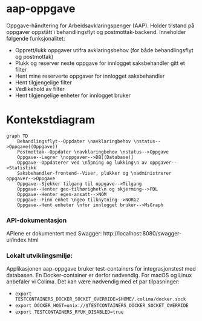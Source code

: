 # aap-oppgave

Oppgave-håndtering for Arbeidsavklaringspenger (AAP).
Holder tilstand på oppgaver oppstått i behandlingsflyt og postmottak-backend.
Inneholder følgende funksjonalitet:
* Opprett/lukk oppgaver utifra avklaringsbehov (for både behandlingsflyt og postmottak)
* Plukk og reserver neste oppgave for innlogget saksbehandler gitt et filter
* Hent mine reserverte oppgaver for innlogget saksbehandler
* Hent tilgjengelige filter
* Vedlikehold av filter
* Hent tilgjengelige enheter for innlogget bruker

# Kontekstdiagram
```mermaid
graph TD
    Behandlingsflyt--Oppdater \navklaringbehov \nstatus-->Oppgave((Oppgave))
    Postmottak--Oppdater \navklaringbehov \nstatus-->Oppgave
    Oppgave--Lagrer \noppgaver-->DB[(Database)]
    Oppgave--Oppdaterer ved \nåpning og lukking\n av oppgaver-->Statistikk
    Saksbehandler-frontend--Viser, plukker og \nadministrerer oppgaver-->Oppgave
    Oppgave--Sjekker tilgang til oppgave-->Tilgang
    Oppgave--Henter geo-tilhørighet\n og skjerming-->PDL
    Oppgave--Henter egen-ansatt-->NOM
    Oppgave--Finn enhet \ngeo tilknytning-->NORG2
    Oppgave--Hent enheter \nfor innlogget bruker-->MsGraph
```

### API-dokumentasjon

APIene er dokumentert med Swagger: http://localhost:8080/swagger-ui/index.html

### Lokalt utviklingsmiljø:

Applikasjonen aap-oppgave bruker test-containers for integrasjonstest med databasen.
En Docker-container er derfor nødvendig.
For macOS og Linux anbefaler vi Colima. Det kan være nødvendig med et par tilpasninger:

* `export TESTCONTAINERS_DOCKER_SOCKET_OVERRIDE=$HOME/.colima/docker.sock`
* `export DOCKER_HOST=unix://$TESTCONTAINERS_DOCKER_SOCKET_OVERRIDE`
* `export TESTCONTAINERS_RYUK_DISABLED=true`



